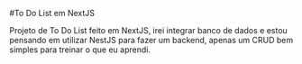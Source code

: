 #To Do List em NextJS

Projeto de To Do List feito em NextJS, irei integrar banco de dados e estou pensando em utilizar NestJS para fazer um backend, apenas um CRUD bem simples para treinar o que eu aprendi.
